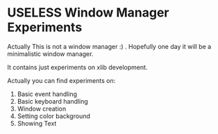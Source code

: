 USELESS Window Manager Experiments
==================================

Actually This is not a window manager :) . Hopefully one day it will be a minimalistic window manager.

It contains just experiments on xlib development. 

Actually you can find experiments on:
1. Basic event handling
2. Basic keyboard handling
3. Window creation
4. Setting color background
5. Showing Text
